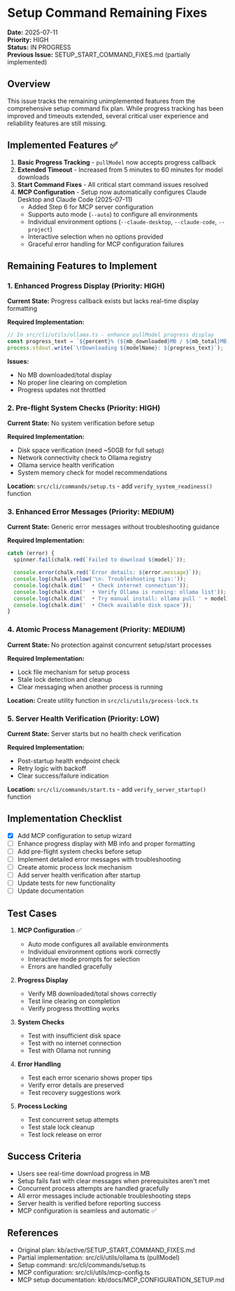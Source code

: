 # Setup Command Remaining Fixes

**Date:** 2025-07-11  
**Priority:** HIGH  
**Status:** IN PROGRESS  
**Previous Issue:** SETUP_START_COMMAND_FIXES.md (partially implemented)

## Overview

This issue tracks the remaining unimplemented features from the comprehensive setup command fix plan. While progress tracking has been improved and timeouts extended, several critical user experience and reliability features are still missing.

## Implemented Features ✅

1. **Basic Progress Tracking** - `pullModel` now accepts progress callback
2. **Extended Timeout** - Increased from 5 minutes to 60 minutes for model downloads
3. **Start Command Fixes** - All critical start command issues resolved
4. **MCP Configuration** - Setup now automatically configures Claude Desktop and Claude Code (2025-07-11)
   - Added Step 6 for MCP server configuration
   - Supports auto mode (`--auto`) to configure all environments
   - Individual environment options (`--claude-desktop`, `--claude-code`, `--project`)
   - Interactive selection when no options provided
   - Graceful error handling for MCP configuration failures

## Remaining Features to Implement

### 1. Enhanced Progress Display (Priority: HIGH)

**Current State:** Progress callback exists but lacks real-time display formatting

**Required Implementation:**

```typescript
// In src/cli/utils/ollama.ts - enhance pullModel progress display
const progress_text = `${percent}% (${mb_downloaded}MB / ${mb_total}MB)`;
process.stdout.write(`\rDownloading ${modelName}: ${progress_text}`);
```

**Issues:**

- No MB downloaded/total display
- No proper line clearing on completion
- Progress updates not throttled

### 2. Pre-flight System Checks (Priority: HIGH)

**Current State:** No system verification before setup

**Required Implementation:**

- Disk space verification (need ~50GB for full setup)
- Network connectivity check to Ollama registry
- Ollama service health verification
- System memory check for model recommendations

**Location:** `src/cli/commands/setup.ts` - add `verify_system_readiness()` function

### 3. Enhanced Error Messages (Priority: MEDIUM)

**Current State:** Generic error messages without troubleshooting guidance

**Required Implementation:**

```typescript
catch (error) {
  spinner.fail(chalk.red(`Failed to download ${model}`));

  console.error(chalk.red(`Error details: ${error.message}`));
  console.log(chalk.yellow('\n💡 Troubleshooting tips:'));
  console.log(chalk.dim('  • Check internet connection'));
  console.log(chalk.dim('  • Verify Ollama is running: ollama list'));
  console.log(chalk.dim('  • Try manual install: ollama pull ' + model));
  console.log(chalk.dim('  • Check available disk space'));
}
```

### 4. Atomic Process Management (Priority: MEDIUM)

**Current State:** No protection against concurrent setup/start processes

**Required Implementation:**

- Lock file mechanism for setup process
- Stale lock detection and cleanup
- Clear messaging when another process is running

**Location:** Create utility function in `src/cli/utils/process-lock.ts`

### 5. Server Health Verification (Priority: LOW)

**Current State:** Server starts but no health check verification

**Required Implementation:**

- Post-startup health endpoint check
- Retry logic with backoff
- Clear success/failure indication

**Location:** `src/cli/commands/start.ts` - add `verify_server_startup()` function

## Implementation Checklist

- [x] Add MCP configuration to setup wizard
- [ ] Enhance progress display with MB info and proper formatting
- [ ] Add pre-flight system checks before setup
- [ ] Implement detailed error messages with troubleshooting
- [ ] Create atomic process lock mechanism
- [ ] Add server health verification after startup
- [ ] Update tests for new functionality
- [ ] Update documentation

## Test Cases

1. **MCP Configuration** ✅
   - Auto mode configures all available environments
   - Individual environment options work correctly
   - Interactive mode prompts for selection
   - Errors are handled gracefully

2. **Progress Display**
   - Verify MB downloaded/total shows correctly
   - Test line clearing on completion
   - Verify progress throttling works

3. **System Checks**
   - Test with insufficient disk space
   - Test with no internet connection
   - Test with Ollama not running

4. **Error Handling**
   - Test each error scenario shows proper tips
   - Verify error details are preserved
   - Test recovery suggestions work

5. **Process Locking**
   - Test concurrent setup attempts
   - Test stale lock cleanup
   - Test lock release on error

## Success Criteria

- Users see real-time download progress in MB
- Setup fails fast with clear messages when prerequisites aren't met
- Concurrent process attempts are handled gracefully
- All error messages include actionable troubleshooting steps
- Server health is verified before reporting success
- MCP configuration is seamless and automatic ✅

## References

- Original plan: kb/active/SETUP_START_COMMAND_FIXES.md
- Partial implementation: src/cli/utils/ollama.ts (pullModel)
- Setup command: src/cli/commands/setup.ts
- MCP configuration: src/cli/utils/mcp-config.ts
- MCP setup documentation: kb/docs/MCP_CONFIGURATION_SETUP.md

